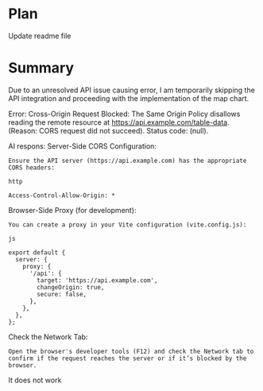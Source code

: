 # Plan 
Update readme file

# Summary
Due to an unresolved API issue causing error, I am temporarily skipping the API integration and proceeding with the implementation of the map chart.


Error: Cross-Origin Request Blocked: The Same Origin Policy disallows reading the remote resource at https://api.example.com/table-data. (Reason: CORS request did not succeed). Status code: (null).


AI respons: 
Server-Side CORS Configuration:

    Ensure the API server (https://api.example.com) has the appropriate CORS headers:

    http

    Access-Control-Allow-Origin: *

Browser-Side Proxy (for development):

    You can create a proxy in your Vite configuration (vite.config.js):

    js

    export default {
      server: {
        proxy: {
          '/api': {
            target: 'https://api.example.com',
            changeOrigin: true,
            secure: false,
          },
        },
      },
    };

Check the Network Tab:

    Open the browser's developer tools (F12) and check the Network tab to confirm if the request reaches the server or if it’s blocked by the browser.


It does not work
